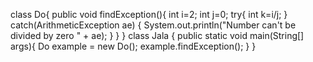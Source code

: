 class Do{
	public void findException(){
       int i=2;
       int j=0;
       try{
    	   int k=i/j;
       }
       catch(ArithmeticException ae)
       {
    	   System.out.println("Number can't be divided by zero " + ae);
       }
    }
}
class Jala {
	public static void main(String[] args){
		Do example = new Do();
        example.findException();
	}
}
